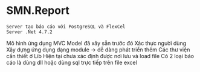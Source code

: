 # SMN.Report
	Server tạo báo cáo với PostgreSQL và FlexCel
 	Server .Net 4.7.2
Mô hình ứng dụng MVC
Model đã xây sẵn trước đó
Xác thực người dùng
Xây dựng ứng dụng dạng module -> dễ dàng phát triển thêm
Các thư viện cần thiết ở Lib
Hiện tại chưa xác định được nơi lưu và load file
Có 2 loại báo cáo là dùng dll hoặc dùng sql trực tiếp trên file excel



